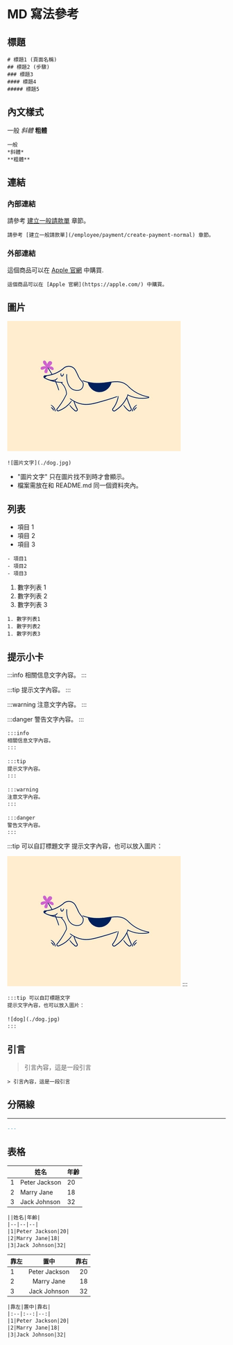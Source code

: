 # MD 寫法參考

## 標題

```
# 標題1 (頁面名稱)
## 標題2 (步驟)
### 標題3
#### 標題4
##### 標題5
```

## 內文樣式

一般
_斜體_
**粗體**

```
一般
*斜體*
**粗體**
```

## 連結

### 內部連結

請參考 [建立一般請款單](/employee/payment/create-payment-normal) 章節。

```
請參考 [建立一般請款單](/employee/payment/create-payment-normal) 章節。
```

### 外部連結

這個商品可以在 [Apple 官網](https://apple.com/) 中購買.

```
這個商品可以在 [Apple 官網](https://apple.com/) 中購買。
```

## 圖片

![圖片文字](./dog.jpg)

```
![圖片文字](./dog.jpg)
```

- "圖片文字" 只在圖片找不到時才會顯示。
- 檔案需放在和 README.md 同一個資料夾內。

## 列表

- 項目 1
- 項目 2
- 項目 3

```
- 項目1
- 項目2
- 項目3
```

1. 數字列表 1
1. 數字列表 2
1. 數字列表 3

```
1. 數字列表1
1. 數字列表2
1. 數字列表3
```

## 提示小卡

:::info
相關信息文字內容。
:::

:::tip
提示文字內容。
:::

:::warning
注意文字內容。
:::

:::danger
警告文字內容。
:::

```
:::info
相關信息文字內容。
:::

:::tip
提示文字內容。
:::

:::warning
注意文字內容。
:::

:::danger
警告文字內容。
:::
```

:::tip 可以自訂標題文字
提示文字內容，也可以放入圖片：

![dog](./dog.jpg)
:::

```
:::tip 可以自訂標題文字
提示文字內容，也可以放入圖片：

![dog](./dog.jpg)
:::
```

## 引言

> 引言內容，這是一段引言

```
> 引言內容，這是一段引言
```

## 分隔線

---

```md
---
```

## 表格

|     | 姓名          | 年齡 |
| --- | ------------- | ---- |
| 1   | Peter Jackson | 20   |
| 2   | Marry Jane    | 18   |
| 3   | Jack Johnson  | 32   |

```
||姓名|年齡|
|--|--|--|
|1|Peter Jackson|20|
|2|Marry Jane|18|
|3|Jack Johnson|32|
```

| 靠左 |     置中      | 靠右 |
| :--- | :-----------: | ---: |
| 1    | Peter Jackson |   20 |
| 2    |  Marry Jane   |   18 |
| 3    | Jack Johnson  |   32 |

```
|靠左|置中|靠右|
|:--|:--:|--:|
|1|Peter Jackson|20|
|2|Marry Jane|18|
|3|Jack Johnson|32|
```
